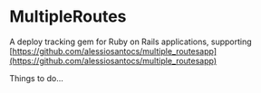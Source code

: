 # MultipleRoutes
A deploy tracking gem for Ruby on Rails applications, supporting [https://github.com/alessiosantocs/multiple_routesapp](https://github.com/alessiosantocs/multiple_routesapp)

Things to do...